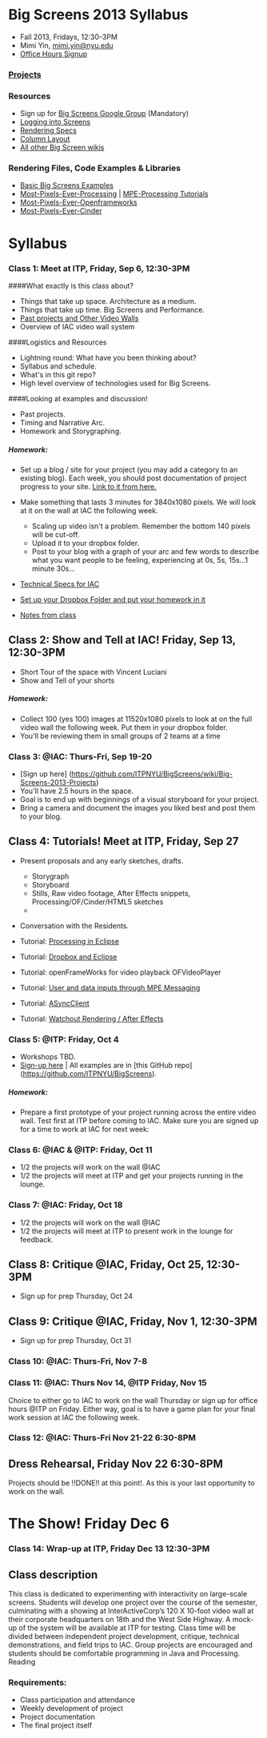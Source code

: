 # Big Screens 2013 Syllabus

- Fall 2013, Fridays, 12:30-3PM
- Mimi Yin, mimi.yin@nyu.edu
- [Office Hours Signup](https://itp.nyu.edu/inwiki/Signup/Mimi)

### [Projects](https://github.com/ITPNYU/BigScreens/wiki/Big-Screens-2013-Projects)

### Resources
- Sign up for [Big Screens Google Group](https://groups.google.com/a/itp.nyu.edu/group/bigscreens/) (Mandatory)
- [Logging into Screens](http://itp.nyu.edu/varwiki/BigScreens/LoggingIntoScreens)
- [Rendering Specs](http://itp.nyu.edu/varwiki/BigScreens/Rendering)
- [Column Layout](http://itp.nyu.edu/varwiki/BigScreens/Columns)
- [All other Big Screen wikis](http://itp.nyu.edu/varwiki/BigScreens/BigScreens)

### Rendering Files, Code Examples & Libraries
- [Basic Big Screens Examples](https://github.com/ITPNYU/BigScreens)
- [Most-Pixels-Ever-Processing](https://github.com/shiffman/Most-Pixels-Ever-Processing/) | [MPE-Processing Tutorials](https://github.com/shiffman/Most-Pixels-Ever-Processing/wiki)
- [Most-Pixels-Ever-Openframeworks](https://github.com/Flightphase/Most-Pixels-Ever)
- [Most-Pixels-Ever-Cinder](https://github.com/wdlindmeier/Most-Pixels-Ever-Cinder)


# Syllabus

### Class 1: Meet at ITP, Friday, Sep 6, 12:30-3PM

####What exactly is this class about?
- Things that take up space. Architecture as a medium.
- Things that take up time. Big Screens and Performance.
- [Past projects and Other Video Walls](http://itp.nyu.edu/varwiki/BigScreens/TheOthers)
- Overview of IAC video wall system

####Logistics and Resources
- Lightning round: What have you been thinking about?
- Syllabus and schedule.
- What's in this git repo?
- High level overview of technologies used for Big Screens.


####Looking at examples and discussion! 
- Past projects. 
- Timing and Narrative Arc. 
- Homework and Storygraphing.

##### Homework: 
- Set up a blog / site for your project (you may add a category to an existing blog). Each week, you should post documentation of project progress to your site. [Link to it from here.](https://github.com/ITPNYU/BigScreens/wiki/Big-Screens-2013-Projects)
- Make something that lasts 3 minutes for 3840x1080 pixels. We will look at it on the wall at IAC the following week. 
  - Scaling up video isn't a problem. Remember the bottom 140 pixels will be cut-off. 
  - Upload it to your dropbox folder.
  - Post to your blog with a graph of your arc and few words to describe what you want people to be feeling, experiencing at 0s, 5s, 15s...1 minute 30s...
- [Technical Specs for IAC](http://itp.nyu.edu/varwiki/BigScreens/FirstTime-F12)
- [Set up your Dropbox Folder and put your homework in it](http://itp.nyu.edu/varwiki/BigScreens/Dropbox)

- [Notes from class](https://github.com/ITPNYU/BigScreens/wiki/Big-Screens-2013-Week-1-Notes)

## Class 2: Show and Tell at IAC! Friday, Sep 13, 12:30-3PM
- Short Tour of the space with Vincent Luciani
- Show and Tell of your shorts

##### Homework: 
- Collect 100 (yes 100) images at 11520x1080 pixels to look at on the full video wall the following week. Put them in your dropbox folder.
- You'll be reviewing them in small groups of 2 teams at a time


### Class 3: @IAC: Thurs-Fri, Sep 19-20
- [Sign up here] (https://github.com/ITPNYU/BigScreens/wiki/Big-Screens-2013-Projects)
- You'll have 2.5 hours in the space.
- Goal is to end up with beginnings of a visual storyboard for your project.
- Bring a camera and document the images you liked best and post them to your blog.

## Class 4: Tutorials! Meet at ITP, Friday, Sep 27

- Present proposals and any early sketches, drafts.
  - Storygraph
  - Storyboard
  - Stills, Raw video footage, After Effects snippets, Processing/OF/Cinder/HTML5 sketches
  - 
- Conversation with the Residents.

- Tutorial: [Processing in Eclipse](https://github.com/shiffman/Most-Pixels-Ever/wiki/Eclipse-Tutorial)
- Tutorial: [Dropbox and Eclipse](http://itp.nyu.edu/varwiki/BigScreens/DropBoxStuff)
- Tutorial: openFrameWorks for video playback OFVideoPlayer
- Tutorial: [User and data inputs through MPE Messaging](http://itp.nyu.edu/varwiki/BigScreens/MPEMessaging)
- Tutorial: [ASyncClient](https://github.com/shiffman/Most-Pixels-Ever-Processing/wiki/AsyncClient-Tutorial)
- Tutorial: [Watchout Rendering / After Effects](http://itp.nyu.edu/varwiki/BigScreens/Rendering)

### Class 5: @ITP: Friday, Oct 4
- Workshops TBD.
- [Sign-up here](https://github.com/ITPNYU/BigScreens/wiki/Big-Screens-2013-Projects) | All examples are in [this GitHub repo] (https://github.com/ITPNYU/BigScreens).

##### Homework: 
- Prepare a first prototype of your project running across the entire video wall. Test first at ITP before coming to IAC. Make sure you are signed up for a time to work at IAC for next week:

### Class 6: @IAC & @ITP: Friday, Oct 11
- 1/2 the projects will work on the wall @IAC
- 1/2 the projects will meet at ITP and get your projects running in the lounge.

### Class 7: @IAC: Friday, Oct 18
- 1/2 the projects will work on the wall @IAC
- 1/2 the projects will meet at ITP to present work in the lounge for feedback.

## Class 8: Critique @IAC, Friday, Oct 25, 12:30-3PM
- Sign up for prep Thursday, Oct 24

## Class 9: Critique @IAC, Friday, Nov 1, 12:30-3PM
- Sign up for prep Thursday, Oct 31

### Class 10: @IAC: Thurs-Fri, Nov 7-8

### Class 11: @IAC: Thurs Nov 14, @ITP Friday, Nov 15
Choice to either go to IAC to work on the wall Thursday or sign up for office hours @ITP on Friday. Either way, goal is to have a game plan for your final work session at IAC the following week.

### Class 12: @IAC: Thurs-Fri Nov 21-22 6:30-8PM

## Dress Rehearsal, Friday Nov 22 6:30-8PM
Projects should be !!DONE!! at this point!. As this is your last opportunity to work on the wall.

# The Show! Friday Dec 6

### Class 14: Wrap-up at ITP, Friday Dec 13 12:30-3PM


## Class description

This class is dedicated to experimenting with interactivity on large-scale screens. Students will develop one project over the course of the semester, culminating with a showing at InterActiveCorp’s 120 X 10-foot video wall at their corporate headquarters on 18th and the West Side Highway. A mock-up of the system will be available at ITP for testing. Class time will be divided between independent project development, critique, technical demonstrations, and field trips to IAC. Group projects are encouraged and students should be comfortable programming in Java and Processing.
Reading

### Requirements:
- Class participation and attendance
- Weekly development of project
- Project documentation
- The final project itself
